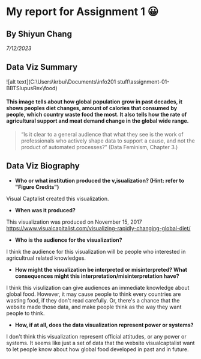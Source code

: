 # My report for Assignment 1	😀
## By Shiyun Chang
*7/12/2023*
## Data Viz Summary
![alt text](C:\Users\krbui\Documents\info201 stuff\assignment-01-BBTSlupusRex\food)
####  This image tells about how global population grow in past decades, it shows peoples diet changes, amount of calories that consumed by people, which country waste food the most. It also tells how the rate of agricultural support and meat demand change in the global wide range.
>“Is it clear to a general audience that what they see is the work of professionals who actively shape data to support a cause, and not the product of automated processes?” (Data Feminism, Chapter 3.)
## Data Viz Biography
* **Who or what institution produced the v,isualization? (Hint: refer to "Figure Credits")**

Visual Captalist created this visualization.
* **When was it produced?**

This visualization was produced on November 15, 2017 https://www.visualcapitalist.com/visualizing-rapidly-changing-global-diet/
* **Who is the audience for the visualization?**

I think the audience for this visualization will be people who interested in agricultrual related knowledges.
* **How might the visualization be interpreted or misinterpreted? What consequences might this interpretation/misinterpretation have?**

I think this visulization can give audiences an immediate knowledge about global food. However, it may cause people to think every countries are wasting food, if they don't read carefully. Or, there's a chance that the website made those data, and make people think as the way they want people to think.
* **How, if at all, does the data visualization represent power or systems?**

I don't think this visualization represent official attitudes, or any power or systems. It seems like just a set of data that the website visualcaptalist want to let people know about how global food developed in past and in future.
